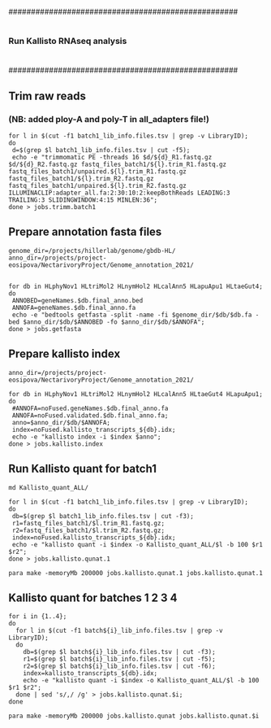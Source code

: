 ###################################################
#                                                 #
###      Run Kallisto RNAseq analysis            ##
#                                                 #
###################################################



## Trim raw reads
### (NB: added ploy-A and poly-T in all_adapters file!)
```
for l in $(cut -f1 batch1_lib_info.files.tsv | grep -v LibraryID);
do
 d=$(grep $l batch1_lib_info.files.tsv | cut -f5);
 echo -e "trimmomatic PE -threads 16 $d/${d}_R1.fastq.gz $d/${d}_R2.fastq.gz fastq_files_batch1/${l}.trim_R1.fastq.gz fastq_files_batch1/unpaired.${l}.trim_R1.fastq.gz fastq_files_batch1/${l}.trim_R2.fastq.gz fastq_files_batch1/unpaired.${l}.trim_R2.fastq.gz ILLUMINACLIP:adapter_all.fa:2:30:10:2:keepBothReads LEADING:3 TRAILING:3 SLIDINGWINDOW:4:15 MINLEN:36";
done > jobs.trimm.batch1
```


## Prepare annotation fasta files
```
genome_dir=/projects/hillerlab/genome/gbdb-HL/
anno_dir=/projects/project-eosipova/NectarivoryProject/Genome_annotation_2021/


for db in HLphyNov1 HLtriMol2 HLnymHol2 HLcalAnn5 HLapuApu1 HLtaeGut4;
do
 ANNOBED=geneNames.$db.final_anno.bed
 ANNOFA=geneNames.$db.final_anno.fa
 echo -e "bedtools getfasta -split -name -fi $genome_dir/$db/$db.fa -bed $anno_dir/$db/$ANNOBED -fo $anno_dir/$db/$ANNOFA";
done > jobs.getfasta
```


## Prepare kallisto index
```
anno_dir=/projects/project-eosipova/NectarivoryProject/Genome_annotation_2021/

for db in HLphyNov1 HLtriMol2 HLnymHol2 HLcalAnn5 HLtaeGut4 HLapuApu1;
do
 #ANNOFA=noFused.geneNames.$db.final_anno.fa
 ANNOFA=noFused.validated.$db.final_anno.fa;
 anno=$anno_dir/$db/$ANNOFA;
 index=noFused.kallisto_transcripts_${db}.idx;
 echo -e "kallisto index -i $index $anno";
done > jobs.kallisto.index
```


## Run Kallisto quant for batch1 
```
md Kallisto_quant_ALL/

for l in $(cut -f1 batch1_lib_info.files.tsv | grep -v LibraryID);
do
 db=$(grep $l batch1_lib_info.files.tsv | cut -f3);
 r1=fastq_files_batch1/$l.trim_R1.fastq.gz;
 r2=fastq_files_batch1/$l.trim_R2.fastq.gz;
 index=noFused.kallisto_transcripts_${db}.idx;
 echo -e "kallisto quant -i $index -o Kallisto_quant_ALL/$l -b 100 $r1 $r2";
done > jobs.kallisto.qunat.1

para make -memoryMb 200000 jobs.kallisto.qunat.1 jobs.kallisto.qunat.1
```

## Kallisto quant for batches 1 2 3 4
```
for i in {1..4};
do
  for l in $(cut -f1 batch${i}_lib_info.files.tsv | grep -v LibraryID);
  do
    db=$(grep $l batch${i}_lib_info.files.tsv | cut -f3);
    r1=$(grep $l batch${i}_lib_info.files.tsv | cut -f5);
    r2=$(grep $l batch${i}_lib_info.files.tsv | cut -f6);
    index=kallisto_transcripts_${db}.idx;
    echo -e "kallisto quant -i $index -o Kallisto_quant_ALL/$l -b 100 $r1 $r2";
  done | sed 's/,/ /g' > jobs.kallisto.qunat.$i;
done

para make -memoryMb 200000 jobs.kallisto.qunat jobs.kallisto.qunat.$i
```



